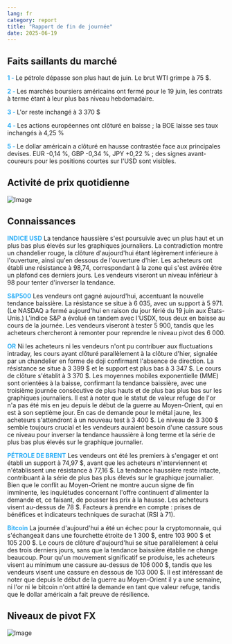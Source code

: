 ```yaml
---
lang: fr
category: report
title: "Rapport de fin de journée"
date: 2025-06-19
---
```



<h2>Faits saillants du marché</h2>
<strong style="color: #2caef7;">1 - </strong> Le pétrole dépasse son plus haut de juin. Le brut WTI grimpe à 75 $.

<strong style="color: #2caef7;">2 - </strong> Les marchés boursiers américains ont fermé pour le 19 juin, les contrats à terme étant à leur plus bas niveau hebdomadaire.

<strong style="color: #2caef7;">3 - </strong> L'or reste inchangé à 3 370 $

<strong style="color: #2caef7;">4 - </strong> Les actions européennes ont clôturé en baisse ; la BOE laisse ses taux inchangés à 4,25 %

<strong style="color: #2caef7;">5 - </strong> Le dollar américain a clôturé en hausse contrastée face aux principales devises. EUR -0,14 %, GBP -0,34 %, JPY +0,22 % ; des signes avant-coureurs pour les positions courtes sur l'USD sont visibles.



<h2>Activité de prix quotidienne</h2>
<img src="https://markleighedu.github.io/img/Jun-2025/19-Jun-2025/price.jpg" alt="Image"/>

<h2>Connaissances</h2>
<strong style="color: #2caef7;">INDICE USD</strong> La tendance haussière s'est poursuivie avec un plus haut et un plus bas plus élevés sur les graphiques journaliers. La contradiction montre un chandelier rouge, la clôture d'aujourd'hui étant légèrement inférieure à l'ouverture, ainsi qu'en dessous de l'ouverture d'hier. Les acheteurs ont établi une résistance à 98,74, correspondant à la zone qui s'est avérée être un plafond ces derniers jours. Les vendeurs viseront un niveau inférieur à 98 pour tenter d'inverser la tendance.

<strong style="color: #2caef7;">S&P500</strong> Les vendeurs ont gagné aujourd'hui, accentuant la nouvelle tendance baissière. La résistance se situe à 6 035, avec un support à 5 971. (Le NASDAQ a fermé aujourd'hui en raison du jour férié du 19 juin aux États-Unis.) L'indice S&P a évolué en tandem avec l'USDX, tous deux en baisse au cours de la journée. Les vendeurs viseront à tester 5 900, tandis que les acheteurs chercheront à remonter pour reprendre le niveau pivot des 6 000.

<strong style="color: #2caef7;">OR</strong> Ni les acheteurs ni les vendeurs n'ont pu contribuer aux fluctuations intraday, les cours ayant clôturé parallèlement à la clôture d'hier, signalée par un chandelier en forme de doji confirmant l'absence de direction. La résistance se situe à 3 399 $ et le support est plus bas à 3 347 $. Le cours de clôture s'établit à 3 370 $. Les moyennes mobiles exponentielle (MME) sont orientées à la baisse, confirmant la tendance baissière, avec une troisième journée consécutive de plus hauts et de plus bas plus bas sur les graphiques journaliers. Il est à noter que le statut de valeur refuge de l'or n'a pas été mis en jeu depuis le début de la guerre au Moyen-Orient, qui en est à son septième jour. En cas de demande pour le métal jaune, les acheteurs s'attendront à un nouveau test à 3 400 $. Le niveau de 3 300 $ semble toujours crucial et les vendeurs auraient besoin d'une cassure sous ce niveau pour inverser la tendance haussière à long terme et la série de plus bas plus élevés sur le graphique journalier.

<strong style="color: #2caef7;">PÉTROLE DE BRENT</strong> Les vendeurs ont été les premiers à s'engager et ont établi un support à 74,97 $, avant que les acheteurs n'interviennent et n'établissent une résistance à 77,16 $. La tendance haussière reste intacte, contribuant à la série de plus bas plus élevés sur le graphique journalier. Bien que le conflit au Moyen-Orient ne montre aucun signe de fin imminente, les inquiétudes concernant l'offre continuent d'alimenter la demande et, ce faisant, de pousser les prix à la hausse. Les acheteurs visent au-dessus de 78 $. Facteurs à prendre en compte : prises de bénéfices et indicateurs techniques de surachat (RSI à 71).

<strong style="color: #2caef7;">Bitcoin</strong> La journée d'aujourd'hui a été un échec pour la cryptomonnaie, qui s'échangeait dans une fourchette étroite de 1 300 $, entre 103 900 $ et 105 200 $. Le cours de clôture d'aujourd'hui se situe parallèlement à celui des trois derniers jours, sans que la tendance baissière établie ne change beaucoup. Pour qu'un mouvement significatif se produise, les acheteurs visent au minimum une cassure au-dessus de 106 000 $, tandis que les vendeurs visent une cassure en dessous de 103 000 $. Il est intéressant de noter que depuis le début de la guerre au Moyen-Orient il y a une semaine, ni l'or ni le bitcoin n'ont attiré la demande en tant que valeur refuge, tandis que le dollar américain a fait preuve de résilience.



<h2>Niveaux de pivot FX</h2>
<img src="https://markleighedu.github.io/img/Jun-2025/19-Jun-2025/pivot.jpg" alt="Image"/>